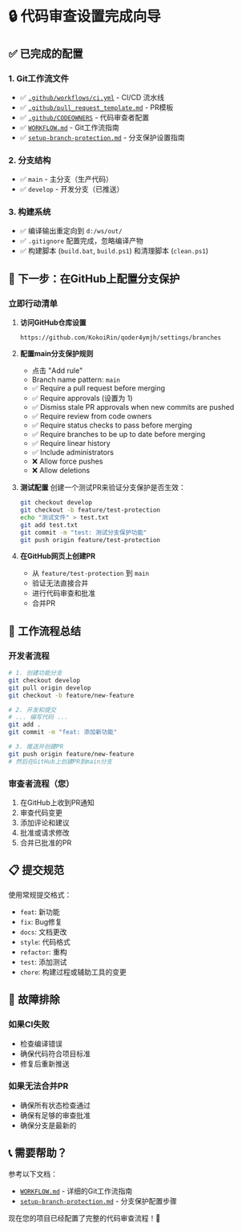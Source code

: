 # 🔒 代码审查设置完成向导

## ✅ 已完成的配置

### 1. Git工作流文件
- ✅ [`.github/workflows/ci.yml`](.github/workflows/ci.yml) - CI/CD 流水线
- ✅ [`.github/pull_request_template.md`](.github/pull_request_template.md) - PR模板
- ✅ [`.github/CODEOWNERS`](.github/CODEOWNERS) - 代码审查者配置
- ✅ [`WORKFLOW.md`](WORKFLOW.md) - Git工作流指南
- ✅ [`setup-branch-protection.md`](setup-branch-protection.md) - 分支保护设置指南

### 2. 分支结构
- ✅ `main` - 主分支（生产代码）
- ✅ `develop` - 开发分支（已推送）

### 3. 构建系统
- ✅ 编译输出重定向到 `d:/ws/out/`
- ✅ `.gitignore` 配置完成，忽略编译产物
- ✅ 构建脚本 (`build.bat`, `build.ps1`) 和清理脚本 (`clean.ps1`)

## 🚀 下一步：在GitHub上配置分支保护

### 立即行动清单

1. **访问GitHub仓库设置**
   ```
   https://github.com/KokoiRin/qoder4ymjh/settings/branches
   ```

2. **配置main分支保护规则**
   - 点击 "Add rule"
   - Branch name pattern: `main`
   - ✅ Require a pull request before merging
   - ✅ Require approvals (设置为 1)
   - ✅ Dismiss stale PR approvals when new commits are pushed
   - ✅ Require review from code owners
   - ✅ Require status checks to pass before merging
   - ✅ Require branches to be up to date before merging
   - ✅ Require linear history
   - ✅ Include administrators
   - ❌ Allow force pushes
   - ❌ Allow deletions

3. **测试配置**
   创建一个测试PR来验证分支保护是否生效：
   ```bash
   git checkout develop
   git checkout -b feature/test-protection
   echo "测试文件" > test.txt
   git add test.txt
   git commit -m "test: 测试分支保护功能"
   git push origin feature/test-protection
   ```

4. **在GitHub网页上创建PR**
   - 从 `feature/test-protection` 到 `main`
   - 验证无法直接合并
   - 进行代码审查和批准
   - 合并PR

## 🎯 工作流程总结

### 开发者流程
```bash
# 1. 创建功能分支
git checkout develop
git pull origin develop
git checkout -b feature/new-feature

# 2. 开发和提交
# ... 编写代码 ...
git add .
git commit -m "feat: 添加新功能"

# 3. 推送并创建PR
git push origin feature/new-feature
# 然后在GitHub上创建PR到main分支
```

### 审查者流程（您）
1. 在GitHub上收到PR通知
2. 审查代码变更
3. 添加评论和建议
4. 批准或请求修改
5. 合并已批准的PR

## 📋 提交规范

使用常规提交格式：
- `feat`: 新功能
- `fix`: Bug修复
- `docs`: 文档更改
- `style`: 代码格式
- `refactor`: 重构
- `test`: 添加测试
- `chore`: 构建过程或辅助工具的变更

## 🔧 故障排除

### 如果CI失败
- 检查编译错误
- 确保代码符合项目标准
- 修复后重新推送

### 如果无法合并PR
- 确保所有状态检查通过
- 确保有足够的审查批准
- 确保分支是最新的

## 📞 需要帮助？

参考以下文档：
- [`WORKFLOW.md`](WORKFLOW.md) - 详细的Git工作流指南
- [`setup-branch-protection.md`](setup-branch-protection.md) - 分支保护配置步骤

现在您的项目已经配置了完整的代码审查流程！🎉